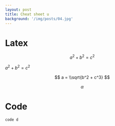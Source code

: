```yaml
---
layout: post
title: Cheat sheet u
background: '/img/posts/04.jpg'
---
```

# Latex
$$a^2 + b^2 = c^2$$


$a^2 + b^2 = c^2$

$$ a = \\sqrt{b^2 + c^3} $$

$$ \alpha $$
# Code
`code d`

